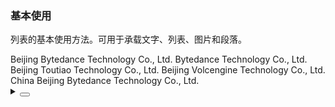 ### 基本使用

列表的基本使用方法。可用于承载文字、列表、图片和段落。

<div class="cell-demo vp-raw">
  <yc-list>
    <template #header> List title </template>
    <yc-list-item>Beijing Bytedance Technology Co., Ltd.</yc-list-item>
    <yc-list-item>Bytedance Technology Co., Ltd.</yc-list-item>
    <yc-list-item>Beijing Toutiao Technology Co., Ltd.</yc-list-item>
    <yc-list-item>Beijing Volcengine Technology Co., Ltd.</yc-list-item>
    <yc-list-item>China Beijing Bytedance Technology Co., Ltd.</yc-list-item>
  </yc-list>
</div>

<details>
<summary>
 <button class="code-btn"  >
    <icon-code />
 </button>
</summary>

```vue
<template>
  <yc-list>
    <template #header> List title </template>
    <yc-list-item>Beijing Bytedance Technology Co., Ltd.</yc-list-item>
    <yc-list-item>Bytedance Technology Co., Ltd.</yc-list-item>
    <yc-list-item>Beijing Toutiao Technology Co., Ltd.</yc-list-item>
    <yc-list-item>Beijing Volcengine Technology Co., Ltd.</yc-list-item>
    <yc-list-item>China Beijing Bytedance Technology Co., Ltd.</yc-list-item>
  </yc-list>
</template>
```

</details>
